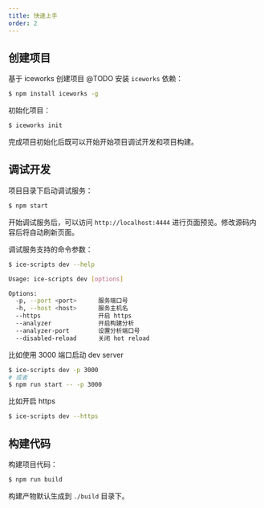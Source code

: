 ```yaml
---
title: 快速上手
order: 2
---
```


## 创建项目

基于 iceworks 创建项目 @TODO
安装 `iceworks` 依赖：

```bash
$ npm install iceworks -g
```

初始化项目：

```bash
$ iceworks init
```

完成项目初始化后既可以开始开始项目调试开发和项目构建。

## 调试开发

项目目录下启动调试服务：

```bash
$ npm start
```

开始调试服务后，可以访问 `http://localhost:4444` 进行页面预览。修改源码内容后将自动刷新页面。

调试服务支持的命令参数：

```bash
$ ice-scripts dev --help

Usage: ice-scripts dev [options]

Options:
  -p, --port <port>      服务端口号
  -h, --host <host>      服务主机名
  --https                开启 https
  --analyzer             开启构建分析
  --analyzer-port        设置分析端口号
  --disabled-reload      关闭 hot reload
```

比如使用 3000 端口启动 dev server

```bash
$ ice-scripts dev -p 3000
# 或者
$ npm run start -- -p 3000
```

比如开启 https

```bash
$ ice-scripts dev --https
```

## 构建代码

构建项目代码：

```bash
$ npm run build
```

构建产物默认生成到 `./build` 目录下。